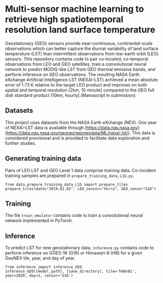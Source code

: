 # Multi-sensor machine learning to retrieve high spatiotemporal resolution land surface temperature

Geostationary (GEO) sensors provide near-continuous, continental-scale observations which can better capture the diurnal variability of land surface temperature (LST) than intermittent observations from low-earth orbit (LEO) sensors. This repository contains code to pair co-located, co-temporal observations from LEO and GEO satellites, train a convolutional neural network to predict MODIS-like LST from GEO thermal emissive bands, and perform inference on GEO observations. The resulting NASA Earth eXchange Artificial Intelligence LST (NEXAI-LST) achieved a mean absolute error of 1.73 K relative to the target LEO product and improves on both spatial and temporal resolution [2km, 10 minute] compared to the GEO full disk standard product [10km, hourly].(Manuscript in submission).

## Datasets
This project uses datasets from the NASA Earth eXchange (NEX). One year of NEXAI-LST data is available through [https://data.nas.nasa.gov](https://data.nas.nasa.gov/geonex/geonexdata/ML/nexai-lst/). This data is considered provisional and is provided to facilitate data exploration and further studies.

## Generating training data
Pairs of LEO LST and GEO Level 1 data comprise training data. Co-incident training samples are prepared in `prepare_training_data_L1G.py`.
```
from data.prepare_training_data_L1G import prepare_tiles
prepare_tiles(date="2019.01.01", LEO_sensor="terra", GEO_sensor"G16")
```

## Training
The file `train_emulator` contains code to train a convolutional neural network implemented in PyTorch.

## Inference
To predict LST for new geostationary data, `inference.py` contains code to perform inference on GOES-16 (G16) or Himawari-8 (H8) for a given GeoNEX tile, year, and day of year.

```
from inference import inference_GEO
inference_GEO([model_path], [save_directory], tile='h08v01', year=2020, doy=1, sensor='G16')
```
